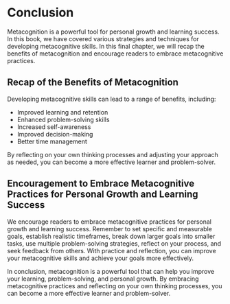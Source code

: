 # Conclusion

Metacognition is a powerful tool for personal growth and learning success. In this book, we have covered various strategies and techniques for developing metacognitive skills. In this final chapter, we will recap the benefits of metacognition and encourage readers to embrace metacognitive practices.

Recap of the Benefits of Metacognition
--------------------------------------

Developing metacognitive skills can lead to a range of benefits, including:

* Improved learning and retention
* Enhanced problem-solving skills
* Increased self-awareness
* Improved decision-making
* Better time management

By reflecting on your own thinking processes and adjusting your approach as needed, you can become a more effective learner and problem-solver.

Encouragement to Embrace Metacognitive Practices for Personal Growth and Learning Success
-----------------------------------------------------------------------------------------

We encourage readers to embrace metacognitive practices for personal growth and learning success. Remember to set specific and measurable goals, establish realistic timeframes, break down larger goals into smaller tasks, use multiple problem-solving strategies, reflect on your process, and seek feedback from others. With practice and reflection, you can improve your metacognitive skills and achieve your goals more effectively.

In conclusion, metacognition is a powerful tool that can help you improve your learning, problem-solving, and personal growth. By embracing metacognitive practices and reflecting on your own thinking processes, you can become a more effective learner and problem-solver.